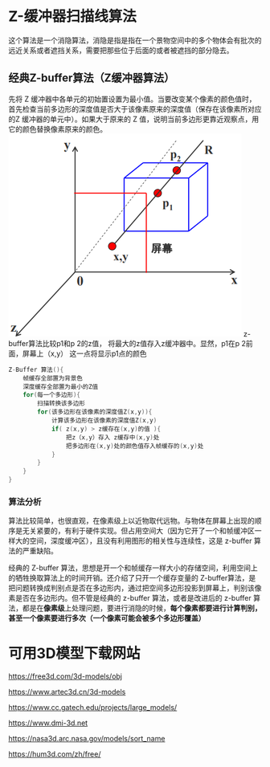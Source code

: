 # Z-缓冲器扫描线算法
这个算法是一个消隐算法，消隐是指是指在一个景物空间中的多个物体会有批次的远近关系或者遮挡关系，需要把那些位于后面的或者被遮挡的部分隐去。
## 经典Z-buffer算法（Z缓冲器算法）
先将 Z 缓冲器中各单元的初始置设置为最小值。当要改变某个像素的颜色值时，首先检查当前多边形的深度值是否大于该像素原来的深度值（保存在该像素所对应的Z 缓冲器的单元中）。如果大于原来的 Z 值，说明当前多边形更靠近观察点，用它的颜色替换像素原来的颜色。
![](./image/2022-12-21-14-57-06.png)
z-buffer算法比较p1和p 2的z值， 将最大的z值存入z缓冲器中。显然，p1在p 2前面，屏幕上（x,y） 这一点将显示p1点的颜色
```c
Z-Buffer 算法(){
    帧缓存全部置为背景色
    深度缓存全部置为最小的Z值
    for(每一个多边形){
        扫描转换该多边形
        for(该多边形在该像素的深度值Z(x,y)){
            计算该多边形在该像素的深度值Z(x,y)
            if( z(x,y) > z缓存在(x,y)的值 ){
                把z（x,y）存入 z缓存中(x,y)处
                把多边形在(x,y)处的颜色值存入帧缓存的(x,y)处
            }
        }
    }
}
```
### 算法分析
算法比较简单，也很直观，在像素级上以近物取代远物。与物体在屏幕上出现的顺序是无关紧要的，有利于硬件实现。但占用空间大（因为它开了一个和帧缓冲区一样大的空间，深度缓冲区），且没有利用图形的相关性与连续性，这是 z-buffer 算法的严重缺陷。

经典的 Z-buffer 算法，思想是开一个和帧缓存一样大小的存储空间，利用空间上的牺牲换取算法上的时间开销。还介绍了只开一个缓存变量的 Z-buffer算法，是把问题转换成判别点是否在多边形内，通过把空间多边形投影到屏幕上，判别该像素是否在多边形内。但不管是经典的 z-buffer 算法，或者是改进后的 z-buffer 算法，都是在**像素级**上处理问题，要进行消隐的时候，**每个像素都要进行计算判别，甚至一个像素要进行多次（一个像素可能会被多个多边形覆盖）**



# 可用3D模型下载网站
https://free3d.com/3d-models/obj

https://www.artec3d.cn/3d-models

https://www.cc.gatech.edu/projects/large_models/

https://www.dmi-3d.net

https://nasa3d.arc.nasa.gov/models/sort_name

https://hum3d.com/zh/free/


